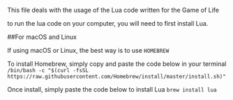 This file deals with the usage of the Lua code written for the Game of Life

to run the lua code on your computer, you will need to first install Lua.

##For macOS and Linux

If using macOS or Linux, the best way is to use `HOMEBREW`

To install Homebrew, simply copy and paste the code below in your terminal
`/bin/bash -c "$(curl -fsSL https://raw.githubusercontent.com/Homebrew/install/master/install.sh)"`

Once install, simply paste the code below to install Lua
`brew install lua`
